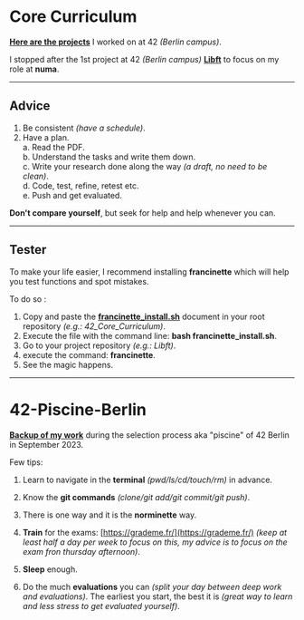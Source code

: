 # Core Curriculum

**[Here are the projects](https://github.com/bautret/42/tree/main/Core_Curriculum)** I worked on at 42 *(Berlin campus)*.

I stopped after the 1st project at 42 *(Berlin campus)* **[Libft](https://github.com/bautret/42/tree/main/Core_Curriculum/Libft)** to focus on my role at **numa**.

---

## Advice

1. Be consistent *(have a schedule)*.
2. Have a plan. <br />
    a. Read the PDF.  <br />
    b. Understand the tasks and write them down.  <br />
    c. Write your research done along the way *(a draft, no need to be clean)*.  <br />
    d. Code, test, refine, retest etc.  <br />
    e. Push and get evaluated.  <br />

**Don't compare yourself**, but seek for help and help whenever you can.

---

## Tester

To make your life easier, I recommend installing **francinette** which will help you test functions and spot mistakes.

To do so :
1. Copy and paste the **[francinette_install.sh](https://github.com/bautret/42_Core_Curriculum/blob/github/francinette_install.sh)** document in your root repository *(e.g.: 42_Core_Curriculum)*.
2. Execute the file with the command line: **bash francinette_install.sh**.
3. Go to your project repository *(e.g.: Libft)*.
4. execute the command: **francinette**.
5. See the magic happens.

---

# 42-Piscine-Berlin

**[Backup of my work](https://github.com/bautret/42/tree/main/Piscine)** during the selection process aka "piscine" of 42 Berlin in September 2023.

Few tips:

1. Learn to navigate in the **terminal** *(pwd/ls/cd/touch/rm)* in advance.

2. Know the **git commands** *(clone/git add/git commit/git push)*.

3. There is one way and it is the **norminette** way.

4. **Train** for the exams: [https://grademe.fr/](https://grademe.fr/) *(keep at least half a day per week to focus on this, my advice is to focus on the exam fron thursday afternoon)*.

5. **Sleep** enough.

6. Do the much **evaluations** you can *(split your day between deep work and evaluations)*. The earliest you start, the best it is *(great way to learn and less stress to get evaluated yourself)*.
